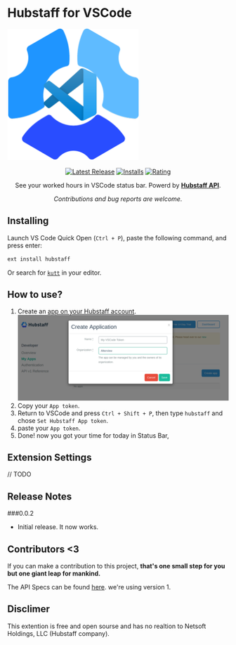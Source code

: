 # Hubstaff for VSCode
<a href="https://marketplace.visualstudio.com/items?itemName=mehrad.hubstaff" title="Hubstaff">
    <img src="https://raw.githubusercontent.com/mehrad77/hubstaff-vscode/master/logo.png" alt="Hubstaff for VSCode">
</a>

<center>
    
[![Latest Release](https://vsmarketplacebadge.apphb.com/version-short/mehrad.hubstaff.svg)](https://marketplace.visualstudio.com/items?itemName=mehrad.hubstaff)
[![Installs](https://vsmarketplacebadge.apphb.com/installs/mehrad.hubstaff.svg)](https://marketplace.visualstudio.com/items?itemName=mehrad.hubstaff)
[![Rating](https://vsmarketplacebadge.apphb.com/rating-short/mehrad.hubstaff.svg)](https://marketplace.visualstudio.com/items?itemName=mehrad.hubstaff#review-details)


See your worked hours in VSCode status bar. Powerd by **[Hubstaff API](https://app.hubstaff.com/developer/docs/api/v1)**.

*Contributions and bug reports are welcome.*

</center>

## Installing

Launch VS Code Quick Open (`Ctrl + P`), paste the following command, and press enter:

```bash
ext install hubstaff
```

Or search for [`kutt`](https://marketplace.visualstudio.com/items?itemName=mehrad.hubstaff) in your editor.

## How to use?

 1. Create an [app on your Hubstaff account](https://app.hubstaff.com/developer/my_apps).
 ![](guid1.png)
 1. Copy your `App token`.
 1. Return to VSCode and press `Ctrl + Shift + P`, then type `hubstaff` and chose `Set Hubstaff App token`.
 1. paste your `App token`.
 1. Done! now you got your time for today in Status Bar,

## Extension Settings

// TODO

## Release Notes

###0.0.2

- Initial release. It now works.


## Contributors <3
If you can make a contribution to this project, **that's one small step for you but one giant leap for mankind.**

The API Specs can be found [here](https://app.hubstaff.com/developer/docs/api/v1). we're using version 1.

## Disclimer
This extention is free and open sourse and has no realtion to Netsoft Holdings, LLC (Hubstaff company).

